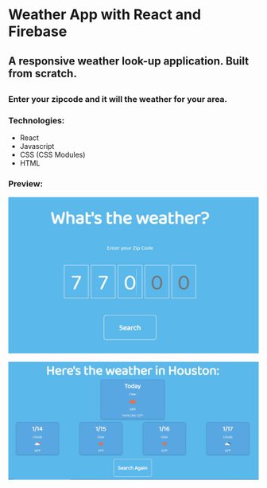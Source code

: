 # Weather App with React and Firebase

## A responsive weather look-up application. Built from scratch.

## 

### Enter your zipcode and it will the weather for your area. 

### Technologies:
* React
* Javascript
* CSS (CSS Modules) 
* HTML

### Preview: 
![Homepage](/screenshots/homepage.jpg)

![Results](/screenshots/results.jpg)


